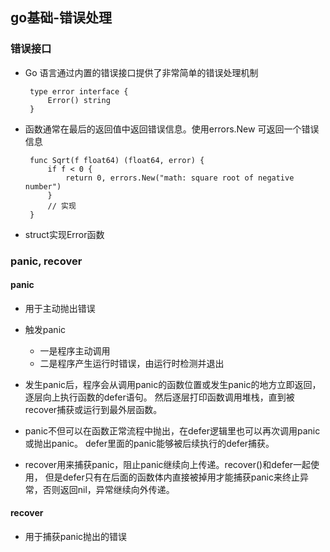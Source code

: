## go基础-错误处理

### 错误接口
 * Go 语言通过内置的错误接口提供了非常简单的错误处理机制
   ``` 
    type error interface {
        Error() string
    }
   ```
 * 函数通常在最后的返回值中返回错误信息。使用errors.New 可返回一个错误信息
   ``` 
    func Sqrt(f float64) (float64, error) {
        if f < 0 {
            return 0, errors.New("math: square root of negative number")
        }
        // 实现
    }
   ```
 * struct实现Error函数
 
### panic, recover

#### panic
 * 用于主动抛出错误
 * 触发panic
   + 一是程序主动调用
   + 二是程序产生运行时错误，由运行时检测并退出
   
 * 发生panic后，程序会从调用panic的函数位置或发生panic的地方立即返回，逐层向上执行函数的defer语句。
 然后逐层打印函数调用堆栈，直到被recover捕获或运行到最外层函数。
 
 * panic不但可以在函数正常流程中抛出，在defer逻辑里也可以再次调用panic或抛出panic。
 defer里面的panic能够被后续执行的defer捕获。
 
 * recover用来捕获panic，阻止panic继续向上传递。recover()和defer一起使用，
 但是defer只有在后面的函数体内直接被掉用才能捕获panic来终止异常，否则返回nil，异常继续向外传递。
 
#### recover
 * 用于捕获panic抛出的错误